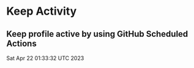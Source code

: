 # Keep Activity 
Keep profile active by using GitHub Scheduled Actions
--- 
Sat Apr 22 01:33:32 UTC 2023